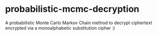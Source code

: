 # probabilistic-mcmc-decryption
A probabilistic Monte Carlo Markov Chain method to decrypt ciphertext encrypted via a monoalphabetic substitution cipher :)
